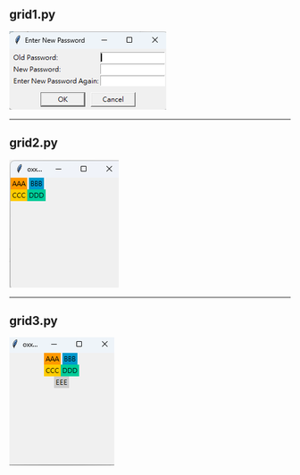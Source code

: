 ## grid1.py
![grid1.py](./images/pic1-1.png)

---

## grid2.py
![grid2.py](./images/pic2-1.png)

---

## grid3.py
![grid3.py](./images/pic3-1.png) 

